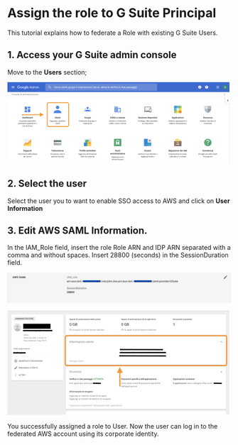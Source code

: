 # Assign the role to G Suite Principal
This tutorial explains how to federate a Role with existing G Suite Users.

## 1. Access your G Suite admin console
Move to the **Users** section;

![](../../../../images/tutorials/aws/iam_federated_role/ASSIGN_ROLE_TO_GSUITE_PRINCIPAL-1.png)

## 2. Select the user
Select the user you to want to enable SSO access to AWS and click on **User Information**

## 3. Edit AWS SAML Information.
In the IAM_Role field, insert the role Role ARN and IDP ARN separated with a comma and without spaces. Insert 28800 (seconds) in the SessionDuration field.

![](../../../../images/tutorials/aws/iam_federated_role/ASSIGN_ROLE_TO_GSUITE_PRINCIPAL-2.png)

![](../../../../images/tutorials/aws/iam_federated_role/ASSIGN_ROLE_TO_GSUITE_PRINCIPAL-3.png)

You successfully assigned a role to User.
Now the user can log in to the federated AWS account using its corporate identity.
